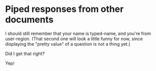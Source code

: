 # Piped responses from other documents

I should still remember that your name is <echo>typed-name</echo>, and you're from <echo>user-region</echo>. (That second one will look a little funny for now, since displaying the "pretty value" of a question is not a thing yet.)

Did I get that right?

<user-reply>Yep!</user-reply>
